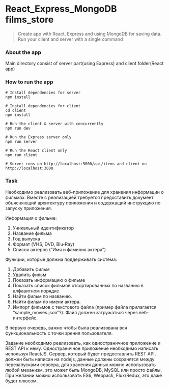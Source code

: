 ﻿# React_Express_MongoDB films_store 
> Create app with React, Express and using MongoDB for saving data. Run your client and server with a single command

### About the app
Main directory consist of server part(using Express) and client folder(React app)

### How to run the app

```
# Install dependencies for server
npm install

# Install dependencies for client
cd client
npm install

# Run the client & server with concurrently
npm run dev

# Run the Express server only
npm run server

# Run the React client only
npm run client

# Server runs on http://localhost:5000/api/items and client on http://localhost:3000
```

### Task

Необходимо реализовать веб-приложение для хранения информации о фильмах. Вместе с реализацией требуется предоставить документ объясняющий архитектуру приложения и содержащий инструкцию по запуску приложения. 

Информация о фильме:
1. Уникальный идентификатор 
2. Название фильма 
3. Год выпуска
4. Формат (VHS, DVD, Blu-Ray) 
5. Список актеров (“Имя и фамилия актера”) 

Функции, которые должна поддерживать система: 
1. Добавить фильм 
2. Удалить фильм 
3. Показать информацию о фильме 
4. Показать список фильмов отсортированных по названию в алфавитном порядке 
5. Найти фильм по названию. 
6. Найти фильм по имени актера. 
7. Импорт фильмов с текстового файла (пример файла прилагается “sample_movies.json”?). Файл должен загружаться через веб-интерфейс. 

В первую очередь, важно чтобы была реализована вся функциональность с точки зрения пользователя.  
 
Задание необходимо реализовать, как одностраничное приложение и REST API к нему. Одностраничное приложение необходимо написать используя ReactJS. Сервер, который будет предоставлять REST API, должен быть написан на nodejs, данные должны сохранятся между перезапусками сервера, для хранения данных можно использовать любой механизм, это может быть MongoDB, MySQL или просто файлы. При желании можно использовать ES6, Webpack, Flux/Redux, это даже будет плюсом. 
 
